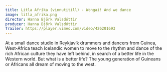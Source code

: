 ```yaml
---
title: Litla Afríka (vinnutitill) - Wongai! And we dance
image: litla_afrika.png
director: Hanna Björk Valsdóttir
producer: Hanna Björk Valsdóttir
Trailer: https://player.vimeo.com/video/426201693
---
```

At a small dance studio in Reykjavík drummers and dancers from Guinea, West-Africa teach Icelandic women to move to the rhythm and dance of the rich African culture they have left behind, in search of a better life in the Western world. But what is a better life? The young generation of Guineans or Africans all dream of moving to the west.